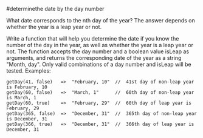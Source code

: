 #determinethe date by the day number

What date corresponds to the nth day of the year?
The answer depends on whether the year is a leap year or not.

Write a function that will help you determine the date if you know the number of the day in the year, as well as whether the year is a leap year or not.
The function accepts the day number and a boolean value isLeap as arguments, and returns the corresponding date of the year as a string "Month, day".
Only valid combinations of a day number and isLeap will be tested.
Examples:

    getDay(41, false)   =>  "February, 10"  //  41st day of non-leap year is February, 10
    getDay(60, false)   =>  "March, 1"      //  60th day of non-leap year is March, 1
    getDay(60, true)    =>  "February, 29"  //  60th day of leap year is February, 29
    getDay(365, false)  =>  "December, 31"  //  365th day of non-leap year is December, 31
    getDay(366, true)   =>  "December, 31"  //  366th day of leap year is December, 31
